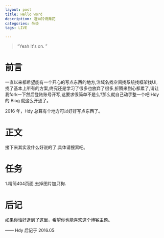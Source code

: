 ```yaml
---
layout: post
title: Hello word
description: 酒淋铃诗舞花
categories: 杂谈
tags: LIVE

---
```


> “Yeah It's on. ”


# 前言

一直以来都希望能有一个开心的写点东西的地方,注域名找空间找系统找框架找UI,找了基本上所有的方案,终究还是学习了很多也放弃了很多,折腾来到心都累了,请让我fork一下然后登陆账号开写,这要求很简单不是么?那么就自己动手整一个吧!Hdy 的 Blog 就这么开通了。

2016 年，Hdy 总算有个地方可以好好写点东西了。

# 正文

接下来其实没什么好说的了,具体请搜索吧。  

# 任务

1.精简404页面,去掉图片加只狗.  



# 后记

如果你恰好逛到了这里，希望你也能喜欢这个博客主题。

—— Hdy 后记于 2016.05


